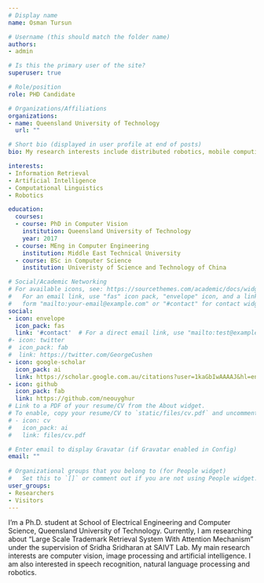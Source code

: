 ```yaml
---
# Display name
name: Osman Tursun

# Username (this should match the folder name)
authors:
- admin

# Is this the primary user of the site?
superuser: true

# Role/position
role: PHD Candidate

# Organizations/Affiliations
organizations:
- name: Queensland University of Technology
  url: ""

# Short bio (displayed in user profile at end of posts)
bio: My research interests include distributed robotics, mobile computing and programmable matter.

interests:
- Information Retrieval
- Artificial Intelligence
- Computational Linguistics
- Robotics

education:
  courses:
  - course: PhD in Computer Vision
    institution: Queensland University of Technology
    year: 2017
  - course: MEng in Computer Engineering
    institution: Middle East Technical University
  - course: BSc in Computer Science
    institution: Univeristy of Science and Technology of China

# Social/Academic Networking
# For available icons, see: https://sourcethemes.com/academic/docs/widgets/#icons
#   For an email link, use "fas" icon pack, "envelope" icon, and a link in the
#   form "mailto:your-email@example.com" or "#contact" for contact widget.
social:
- icon: envelope
  icon_pack: fas
  link: '#contact'  # For a direct email link, use "mailto:test@example.org".
#- icon: twitter
#  icon_pack: fab
#  link: https://twitter.com/GeorgeCushen
- icon: google-scholar
  icon_pack: ai
  link: https://scholar.google.com.au/citations?user=1kaGbIwAAAAJ&hl=en
- icon: github
  icon_pack: fab
  link: https://github.com/neouyghur
# Link to a PDF of your resume/CV from the About widget.
# To enable, copy your resume/CV to `static/files/cv.pdf` and uncomment the lines below.  
# - icon: cv
#   icon_pack: ai
#   link: files/cv.pdf

# Enter email to display Gravatar (if Gravatar enabled in Config)
email: ""
  
# Organizational groups that you belong to (for People widget)
#   Set this to `[]` or comment out if you are not using People widget.  
user_groups:
- Researchers
- Visitors
---
```


I’m a Ph.D. student at School of Electrical Engineering and Computer Science, Queensland University of Technology. Currently, I am researching about “Large Scale Trademark Retrieval System With Attention Mechanism” under the supervision of Sridha Sridharan at SAIVT Lab. My main research interests are computer vision, image processing and artificial intelligence. I am also interested in speech recognition,  natural language processing and robotics.
